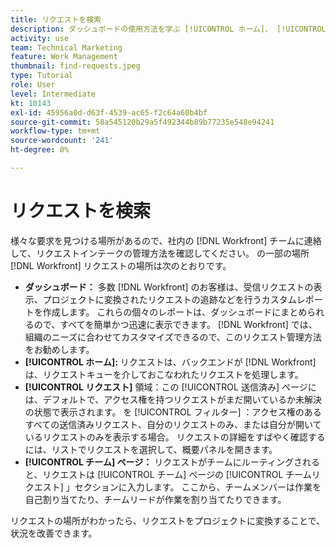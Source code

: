 ```yaml
---
title: リクエストを検索
description: ダッシュボードの使用方法を学ぶ [!UICONTROL ホーム]、 [!UICONTROL リクエスト] 領域、および [!UICONTROL チーム] ページを開き、リクエストキューを通じておこなわれた受信リクエストを検索します。
activity: use
team: Technical Marketing
feature: Work Management
thumbnail: find-requests.jpeg
type: Tutorial
role: User
level: Intermediate
kt: 10143
exl-id: 45956a0d-d63f-4539-ac65-f2c64a60b4bf
source-git-commit: 58a545120b29a5f492344b89b77235e548e94241
workflow-type: tm+mt
source-wordcount: '241'
ht-degree: 0%

---
```


# リクエストを検索

様々な要求を見つける場所があるので、社内の [!DNL  Workfront] チームに連絡して、リクエストインテークの管理方法を確認してください。 の一部の場所 [!DNL Workfront] リクエストの場所は次のとおりです。

* **ダッシュボード：** 多数 [!DNL Workfront] のお客様は、受信リクエストの表示、プロジェクトに変換されたリクエストの追跡などを行うカスタムレポートを作成します。 これらの個々のレポートは、ダッシュボードにまとめられるので、すべてを簡単かつ迅速に表示できます。 [!DNL Workfront] では、組織のニーズに合わせてカスタマイズできるので、このリクエスト管理方法をお勧めします。
* **[!UICONTROL ホーム]:** リクエストは、バックエンドが [!DNL Workfront] は、リクエストキューを介しておこなわれたリクエストを処理します。
* **[!UICONTROL リクエスト]** 領域：この [!UICONTROL 送信済み] ページには、デフォルトで、アクセス権を持つリクエストがまだ開いているか未解決の状態で表示されます。 を [!UICONTROL フィルター] ：アクセス権のあるすべての送信済みリクエスト、自分のリクエストのみ、または自分が開いているリクエストのみを表示する場合。 リクエストの詳細をすばやく確認するには、リストでリクエストを選択して、概要パネルを開きます。
* **[!UICONTROL チーム] ページ：** リクエストがチームにルーティングされると、リクエストは [!UICONTROL チーム] ページの [!UICONTROL チームリクエスト] 」セクションに入力します。 ここから、チームメンバーは作業を自己割り当てたり、チームリードが作業を割り当てたりできます。

リクエストの場所がわかったら、リクエストをプロジェクトに変換することで、状況を改善できます。
